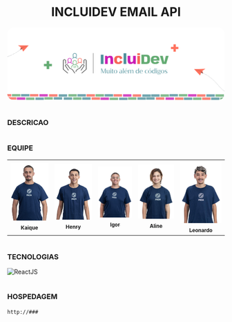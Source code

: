 <h1 align=center>INCLUIDEV EMAIL API</h1>

<p align="center">
  <img src="pictures/banner.png" style="border-radius: 15px;">
</p>

#
### DESCRICAO

#
### EQUIPE

<table>
  <tr>
  <td align="center">
      <a href="https://github.com/kaiquesouzasantos" title="Github Kaique">
        <img src="pictures/KAIQUE.jpeg" width="150px;" alt="Foto de Kaique Souza Santos"/><br>
        <sub>
          <b>Kaique</b>
        </sub>
      </a>
    </td>
    <td align="center">
      <a href="https://github.com/HenryModesto" title="Github Henry">
        <img src="pictures/HENRY.jpeg" width="150px;" heigth="200px;" alt="Foto de Henry Oliveira Modesto De Jesus"/><br>
        <sub>
          <b>Henry</b>
        </sub>
      </a>
    </td>
    <td align="center">
      <a href="https://github.com/IgorOdSilva" title="Github Igor">
        <img src="pictures/IGOR.jpeg" width="150px;" alt="Foto de Igor Oliveira Da Silva"/><br>
        <sub>
          <b>Igor</b>
        </sub>
      </a>
    </td>
    <td align="center">
      <a href="https://github.com/eulineaguiar" title="Github Aline">
        <img src="pictures/ALINE.jpeg" width="150px;" alt="Foto de Aline Aguiar Da Silva"/><br>
        <sub>
          <b>Aline</b>
        </sub>
      </a>
    </td>
    <td align="center">
      <a href="https://github.com/leoduarte14" title="Github Leonardo">
        <img src="pictures/LEONARDO.jpeg" width="150px;" alt="Foto de Leonardo Duarte Pereira"/><br>
        <sub>
          <b>Leonardo</b>
        </sub>
      </a>
    </td>
  </tr>
</table>

#
### TECNOLOGIAS

![ReactJS](https://img.shields.io/badge/React-0D1117?style=for-the-badge&logo=react&logoColor=white&labelColor=0D1117)&nbsp;

#
### HOSPEDAGEM

```
http://###
```
